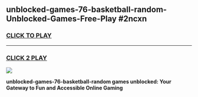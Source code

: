 
## unblocked-games-76-basketball-random-Unblocked-Games-Free-Play #2ncxn
<h3>
<a href="https://us.freeplayer.one?title=unblocked-games-76-basketball-random&ref=9M">CLICK TO PLAY</a></h3>
<hr>

<h3>
<a href="https://us.freeplayer.one?title=unblocked-games-76-basketball-random&ref=9M">CLICK 2 PLAY</a>
  
</h3>

<a href="https://us.freeplayer.one?title=unblocked-games-76-basketball-random&ref=9M"><img src="https://clearcache.store/games.png"></a>


**unblocked-games-76-basketball-random games unblocked: Your Gateway to Fun and Accessible Online Gaming**

